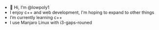 - 👋 Hi, I’m @lowpoly1
- I enjoy c++ and web development, I'm hoping to expand to other things
- I’m currently learning c++
- I use Manjaro Linux with i3-gaps-rouned

<!---
name-is-available/name-is-available is a ✨ special ✨ repository because its `README.md` (this file) appears on your GitHub profile.
You can click the Preview link to take a look at your changes.
--->
